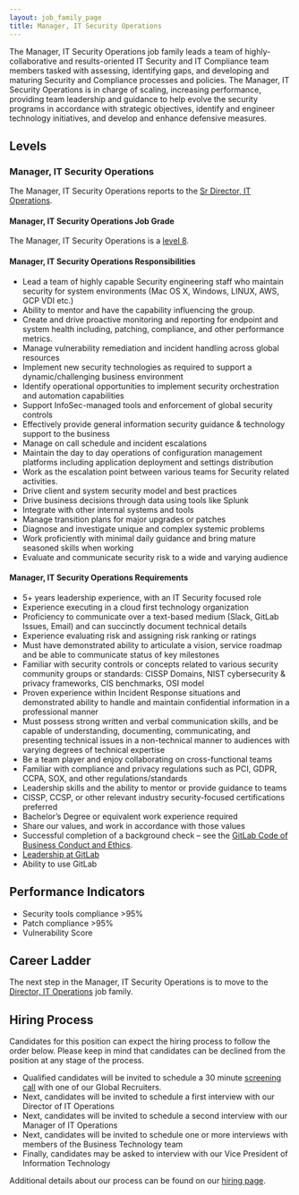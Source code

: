 ```yaml
---
layout: job_family_page
title: Manager, IT Security Operations
---
```

 
The Manager, IT Security Operations job family leads a team of highly-collaborative and results-oriented IT Security and IT Compliance team members tasked with assessing, identifying gaps, and developing and maturing Security and Compliance processes and policies. The Manager, IT Security Operations is in charge of scaling, increasing performance, providing team leadership and guidance to help evolve the security programs in accordance with strategic objectives, identify and engineer technology initiatives, and develop and enhance defensive measures.

## Levels

### Manager, IT Security Operations

The Manager, IT Security Operations reports to the [Sr Director, IT Operations](https://about.gitlab.com/job-families/finance/director-it-operations/).

#### Manager, IT Security Operations Job Grade

The Manager, IT Security Operations is a [level 8](/handbook/total-rewards/compensation/compensation-calculator/#gitlab-job-grades).
 
#### Manager, IT Security Operations Responsibilities

* Lead a team of highly capable Security engineering staff who maintain security for system environments (Mac OS X, Windows, LINUX, AWS, GCP VDI etc.)­­
* Ability to mentor and have the capability influencing the group.
* Create and drive proactive monitoring and reporting for endpoint and system health including, patching, compliance, and other performance metrics.
* Manage vulnerability remediation and incident handling across global resources
* Implement new security technologies as required to support a dynamic/challenging business environment
* Identify operational opportunities to implement security orchestration and automation capabilities
* Support InfoSec-managed tools and enforcement of global security controls
* Effectively provide general information security guidance & technology support to the business
* Manage on call schedule and incident escalations
* Maintain the day to day operations of configuration management platforms including application deployment and settings distribution
* Work as the escalation point between various teams for Security related activities.
* Drive client and system security model and best practices
* Drive business decisions through data using tools like Splunk
* Integrate with other internal systems and tools
* Manage transition plans for major upgrades or patches
* Diagnose and investigate unique and complex systemic problems
* Work proficiently with minimal daily guidance and bring mature seasoned skills when working
* Evaluate and communicate security risk to a wide and varying audience
 
#### Manager, IT Security Operations Requirements

* 5+ years leadership experience, with an IT Security focused role
* Experience executing in a cloud first technology organization
* Proficiency to communicate over a text-based medium (Slack, GitLab Issues, Email) and can succinctly document technical details
* Experience evaluating risk and assigning risk ranking or ratings
* Must have demonstrated ability to articulate a vision, service roadmap and be able to communicate status of key milestones
* Familiar with security controls or concepts related to various security community groups or standards: CISSP Domains, NIST cybersecurity & privacy frameworks, CIS benchmarks, OSI model
* Proven experience within Incident Response situations and demonstrated ability to handle and maintain confidential information in a professional manner
* Must possess strong written and verbal communication skills, and be capable of understanding, documenting, communicating, and presenting technical issues in a non-technical manner to audiences with varying degrees of technical expertise
* Be a team player and enjoy collaborating on cross-functional teams
* Familiar with compliance and privacy regulations such as PCI, GDPR, CCPA, SOX, and other regulations/standards
* Leadership skills and the ability to mentor or provide guidance to teams
* CISSP, CCSP, or other relevant industry security-focused certifications preferred
* Bachelor’s Degree or equivalent work experience required
* Share our values, and work in accordance with those values
* Successful completion of a background check – see the [GitLab Code of Business Conduct and Ethics](https://ir.gitlab.com/static-files/7d8c7eb3-cb17-4d68-a607-1b7a1fa1c95d).
* [Leadership at GitLab](https://about.gitlab.com/company/team/structure/#management-group)
* Ability to use GitLab
 
## Performance Indicators

* Security tools compliance >95%
* Patch compliance >95%
* Vulnerability Score
 
## Career Ladder

The next step in the Manager, IT Security Operations is to move to the [Director, IT Operations](https://about.gitlab.com/job-families/finance/director-it-operations/) job family.
 
## Hiring Process

Candidates for this position can expect the hiring process to follow the order below. Please keep in mind that candidates can be declined from the position at any stage of the process.

* Qualified candidates will be invited to schedule a 30 minute [screening call](/handbook/hiring/interviewing/#screening-call) with one of our Global Recruiters.
* Next, candidates will be invited to schedule a first interview with our Director of IT Operations
* Next, candidates will be invited to schedule a second interview with our Manager of IT Operations
* Next, candidates will be invited to schedule one or more interviews with members of the Business Technology team
* Finally, candidates may be asked to interview with our Vice President of Information Technology
 
Additional details about our process can be found on our [hiring page](/handbook/hiring/).
